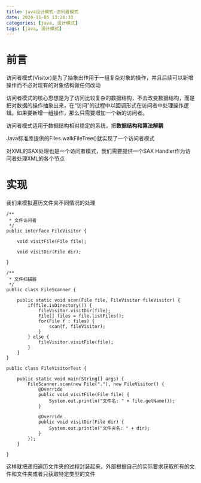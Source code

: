 ```yaml
---
title: java设计模式-访问者模式
date: 2020-11-05 13:26:33
categories: [java, 设计模式] 
tags: [java, 设计模式]
---
```


# 前言

访问者模式(Visitor)是为了抽象出作用于一组复杂对象的操作，并且后续可以新增操作而不必对现有的对象结构做任何改动

访问者模式的核心思想是为了访问比较复杂的数据结构，不去改变数据结构，而是把对数据的操作抽象出来，在“访问”的过程中以回调形式在访问者中处理操作逻辑。如果要新增一组操作，那么只需要增加一个新的访问者。

访问者模式适用于数据结构相对稳定的系统，把**数据结构和算法解耦**

Java标准库提供的Files.walkFileTree()就实现了一个访问者模式

对XML的SAX处理也是一个访问者模式，我们需要提供一个SAX Handler作为访问者处理XML的各个节点

 <!-- more -->

# 实现

我们来模拟遍历文件夹不同情况的处理

```
/**
 * 文件访问者
 */
public interface FileVisitor {

    void visitFile(File file);

    void visitDir(File dir);

}

/**
 * 文件扫描器
 */
public class FileScanner {

    public static void scan(File file, FileVisitor fileVisitor) {
        if(file.isDirectory()) {
            fileVisitor.visitDir(file);
            File[] files = file.listFiles();
            for(File f : files) {
                scan(f, fileVisitor);
            }
        } else {
            fileVisitor.visitFile(file);
        }
    }
}

public class FileVisitorTest {

    public static void main(String[] args) {
        FileScanner.scan(new File("."), new FileVisitor() {
            @Override
            public void visitFile(File file) {
                System.out.println("文件名: " + file.getName());
            }

            @Override
            public void visitDir(File dir) {
                System.out.println("文件夹名: " + dir);
            }
        });
    }

}
```

这样就把递归遍历文件夹的过程封装起来，外部根据自己的实际要求获取所有的文件和文件夹或者只获取特定类型的文件